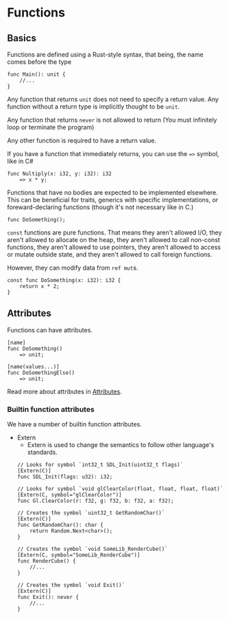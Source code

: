 # Functions

## Basics

Functions are defined using a Rust-style syntax, that being, the name comes
before the type

```
func Main(): unit {
    //...
}
```

Any function that returns `unit` does not need to specify a return value. Any
function without a return type is implicitly thought to be `unit`.

Any function that returns `never` is not allowed to return (You must infinitely
loop or terminate the program)

Any other function is required to have a return value.

If you have a function that immediately returns, you can use the `=>` symbol,
like in C#

```
func Nultiply(x: i32, y: i32): i32
    => x * y;
```

Functions that have no bodies are expected to be implemented elsewhere. This can
be beneficial for traits, generics with specific implementations, or
foreward-declaring functions (though it's not necessary like in C.)

```
func DoSomething();
```

`const` functions are pure functions. That means they aren't allowed I/O, they
aren't allowed to allocate on the heap, they aren't allowed to call non-const
functions, they aren't allowed to use pointers, they aren't allowed to access or
mutate outside state, and they aren't allowed to call foreign functions.

However, they can modify data from `ref mut`s.

```
const func DoSomething(x: i32): i32 {
    return x * 2;
}
```

## Attributes

Functions can have attributes.

```
[name]
func DoSomething()
    => unit;

[name(values...)]
func DoSomethingElse()
    => unit;
```

Read more about attributes in [Attributes](Attributes.md).

### Builtin function attributes

We have a number of builtin function attributes.

- Extern
    - Extern is used to change the semantics to follow other language's standards.
    ```
    // Looks for symbol `int32_t SDL_Init(uint32_t flags)`
    [Extern(C)]
    func SDL_Init(flags: u32): i32;

    // Looks for symbol `void glClearColor(float, float, float, float)`
    [Extern(C, symbol="glClearColor")]
    func Gl.ClearColor(r: f32, g: f32, b: f32, a: f32);

    // Creates the symbol `uint32_t GetRandomChar()`
    [Extern(C)]
    func GetRandomChar(): char {
        return Random.Next<char>();
    }

    // Creates the symbol `void SomeLib_RenderCube()`
    [Extern(C, symbol="SomeLib_RenderCube")]
    func RenderCube() {
        //...
    }

    // Creates the symbol `void Exit()`
    [Extern(C)]
    func Exit(): never {
        //...
    }
    ```
